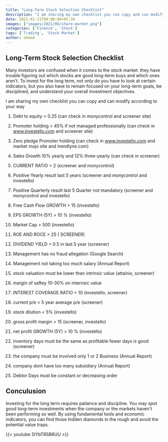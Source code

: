 ```yaml
---
title: "Long-Term Stock Selection Checklist"
description: "I am sharing my own checklist you can copy and can modify according to your way"
date: 2022-01-21T08:00:00+05:30
images: ["images/2021/08/share-market.png"]
categories: ['Finance', 'Stock']
tags: ['Trading', 'Stock Market']
author: ahmad
---
```


## Long-Term Stock Selection Checklist

Many investors are confused when it comes to the stock market. they have trouble figuring out which stocks are good long-term buys and which ones aren't. To invest for the long term, not only do you have to look at certain indicators, but you also have to remain focused on your long-term goals, be disciplined, and understand your overall investment objectives.

I am sharing my own checklist you can copy and can modify according to your way

1. Debt to equity < 0.25		(can check in monycontrol and screener site)


2. Promoter holding > 45%	if not managed professionally (can check in www.investello.com and screener site)


3. Zero pledge Promoter holding  (can check in www.investello.com and market mojo site and trendlyne.com)


4. Sales Growth 10% yearly and 12% three-yearly (can check in screener)


5. CURRENT RATIO > 2 (screener and monycontrol)


6. Positive Yearly result last 5 years (screener and monycontrol and investello)


7. Positive Quarterly result last 5 Quarter not mandatory (screener and monycontrol and investello)


8. Free Cash Flow GROWTH > 15 (investello)


9. EPS GROWTH (5Y) > 10 %  (investello)


10. Market Cap > 500  (investello)


11. ROE AND ROCE > 25 ( SCREENER)


12. DIVIDEND YIELD > 0.5 in last 5 year (screener)


13. Management has no fraud allegation (Google Search)


14. Management not taking too much salary (Annual Report)


15. stock valuation must be lower than intrinsic value (attainix, screener)


16. margin of saftey 10-30% on internsic value


17. INTEREST COVERAGE RATIO > 10 (investello, screener)


18. current p/e < 5 year average p/e (screener)


19. stock dilution < 5% (investello)


20. gross profit margin > 15 (screener, investello)


21. net profit GROWTH (5Y) > 10 %  (investello)


22. inventory days must be the same as profitable fewer days is good (screener)


23. the company must be involved only 1 or 2 Business (Annual Report)


24. company dont have too many subsidiary (Annual Report)


25. Debtor Days must be constant or decreasing order


## Conculusion

Investing for the long term requires patience and discipline. You may spot good long-term investments when the company or the markets haven't been performing so well. By using fundamental tools and economic indicators, you can find those hidden diamonds in the rough and avoid the potential value traps.

{{< youtube 5lYbTR5B8UU >}}